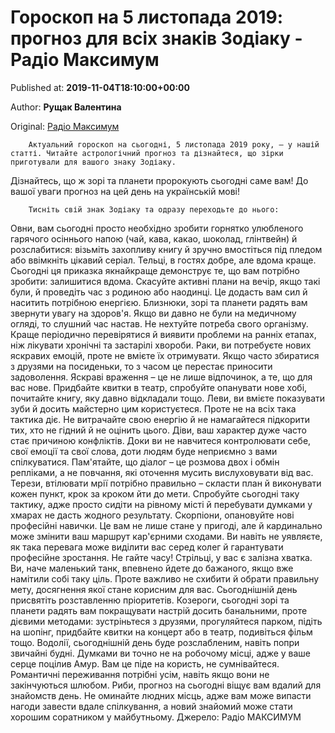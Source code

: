 
# Гороскоп на 5 листопада 2019: прогноз для всіх знаків Зодіаку - Радіо Максимум

Published at: **2019-11-04T18:10:00+00:00**

Author: **Рущак Валентина**

Original: [Радіо Максимум](https://maximum.fm/goroskop-na-5-listopada-2019-prognoz-dlya-vsih-znakiv-zodiaku_n169004)


        Актуальний гороскоп на сьогодні, 5 листопада 2019 року, – у нашій статті. Читайте астрологічний прогноз та дізнайтеся, що зірки приготували для вашого знаку Зодіаку.
      
Дізнайтесь, що ж зорі та планети пророкують сьогодні саме вам!
До вашої уваги прогноз на цей день на українській мові!

        Тисніть свій знак Зодіаку та одразу переходьте до нього:
      
Овни, вам сьогодні просто необхідно зробити горнятко улюбленого гарячого осіннього напою (чай, кава, какао, шоколад, глінтвейн) й розслабитися: візьміть захопливу книгу й зручно вмостіться під пледом або ввімкніть цікавий серіал.
Тельці, в гостях добре, але вдома краще. Сьогодні ця приказка якнайкраще демонструє те, що вам потрібно зробити: залишитися вдома. Скасуйте активні плани на вечір, якщо такі були, й проведіть час з родиною або наодинці. Це додасть вам сил й наситить потрібною енергією.
Близнюки, зорі та планети радять вам звернути увагу на здоров'я. Якщо ви давно не були на медичному огляді, то слушний час настав. Не нехтуйте потреба свого організму. Краще періодично перевірятися й виявити проблеми на ранніх етапах, ніж лікувати хронічні та застарілі хвороби.
Раки, ви потребуєте нових яскравих емоцій, проте не вмієте їх отримувати. Якщо часто збиратися з друзями на посиденьки, то з часом це перестає приносити задоволення. Яскраві враження – це не лише відпочинок, а те, що для вас нове. Придбайте квитки в театр, спробуйте опанувати нове хобі, почитайте книгу, яку давно відкладали тощо.
Леви, ви вмієте показувати зуби й досить майстерно цим користуєтеся. Проте не на всіх така тактика діє. Не витрачайте свою енергію й не намагайтеся підкорити тих, хто не гідний й не оцінить цього.
Діви, ваш характер дуже часто стає причиною конфліктів. Доки ви не навчитеся контролювати себе, свої емоції та свої слова, доти людям буде неприємно з вами спілкуватися. Пам'ятайте, що діалог – це розмова двох і обмін репліками, а не повчання, які оточення мусить вислуховувати від вас.
Терези, втілювати мрії потрібно правильно – скласти план й виконувати кожен пункт, крок за кроком йти до мети. Спробуйте сьогодні таку тактику, адже просто сидіти на рівному місті й перебувати думками у хмарах не дасть жодного результату.
Скорпіони, опановуйте нові професійні навички. Це вам не лише стане у пригоді, але й кардинально може змінити ваш маршрут кар'єрними сходами. Ви навіть не уявляєте, як така перевага може виділити вас серед колег й гарантувати професійне зростання. Не гайте часу!
Стрільці, у вас є залізна хватка. Ви, наче маленький танк, впевнено йдете до бажаного, якщо вже намітили собі таку ціль. Проте важливо не схибити й обрати правильну мету, досягнення якої стане корисним для вас. Сьогоднішній день присвятіть розставленню пріоритетів.
Козероги, сьогодні зорі та планети радять вам покращувати настрій досить банальними, проте дієвими методами: зустріньтеся з друзями, прогуляйтеся парком, підіть на шопінг, придбайте квитки на концерт або в театр, подивіться фільм тощо.
Водолії, сьогоднішній день буде розслабленим, навіть попри звичайні будні. Думками ви точно не на робочому місці, адже у ваше серце поцілив Амур. Вам це піде на користь, не сумнівайтеся. Романтичні переживання потрібні усім, навіть якщо вони не закінчуються шлюбом.
Риби, прогноз на сьогодні віщує вам вдалий для знайомств день. Не оминайте людних місць, адже вам може випасти нагоди завести вдале спілкування, а новий знайомий може стати хорошим соратником у майбутньому.
Джерело: Радіо МАКСИМУМ
